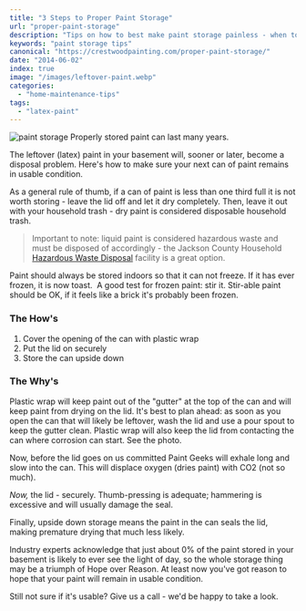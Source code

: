 ```yaml
---
title: "3 Steps to Proper Paint Storage"
url: "proper-paint-storage"
description: "Tips on how to best make paint storage painless - when to keep paint, how to get rid of old paint and how to store paint so you can actually use it in the future."
keywords: "paint storage tips"
canonical: "https://crestwoodpainting.com/proper-paint-storage/"
date: "2014-06-02"
index: true
image: "/images/leftover-paint.webp"
categories:
  - "home-maintenance-tips"
tags:
  - "latex-paint"
---
```

![paint storage](/images/leftover-paint.webp) Properly stored paint can last many years.

The leftover (latex) paint in your basement will, sooner or later, become a disposal problem. Here's how to make sure your next can of paint remains in usable condition.

As a general rule of thumb, if a can of paint is less than one third full it is not worth storing - leave the lid off and let it dry completely. Then, leave it out with your household trash - dry paint is considered disposable household trash.

> Important to note: liquid paint is considered hazardous waste and must be disposed of accordingly - the Jackson County Household [Hazardous Waste Disposal](https://www.jacksongov.org/458/Household-Hazardous-Waste-Disposal) facility is a great option.

Paint should always be stored indoors so that it can not freeze. If it has ever frozen, it is now toast.  A good test for frozen paint: stir it. Stir-able paint should be OK, if it feels like a brick it's probably been frozen.

### The How's

1. Cover the opening of the can with plastic wrap
2. Put the lid on securely
3. Store the can upside down

### The Why's

Plastic wrap will keep paint out of the "gutter" at the top of the can and will keep paint from drying on the lid. It's best to plan ahead: as soon as you open the can that will likely be leftover, wash the lid and use a pour spout to keep the gutter clean. Plastic wrap will also keep the lid from contacting the can where corrosion can start. See the photo.

Now, before the lid goes on us committed Paint Geeks will exhale long and slow into the can. This will displace oxygen (dries paint) with CO2 (not so much).

_Now,_ the lid - securely. Thumb-pressing is adequate; hammering is excessive and will usually damage the seal.

Finally, upside down storage means the paint in the can seals the lid, making premature drying that much less likely.

Industry experts acknowledge that just about 0% of the paint stored in your basement is likely to ever see the light of day, so the whole storage thing may be a triumph of Hope over Reason. At least now you've got reason to hope that your paint will remain in usable condition.

Still not sure if it's usable? Give us a call - we'd be happy to take a look.
